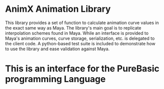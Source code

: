 # AnimX Animation Library

This library provides a set of function to calculate animation curve values in the exact same way as Maya. 
The library's main goal is to replicate interpolation schemes found in Maya. While an interface is provided to Maya's animation curves, curve storage, serialization, etc. is delegated to the client code. A python-based test suite is included to demonstrate how to use the library and ease validation against Maya.

# This is an interface for the PureBasic programming Language